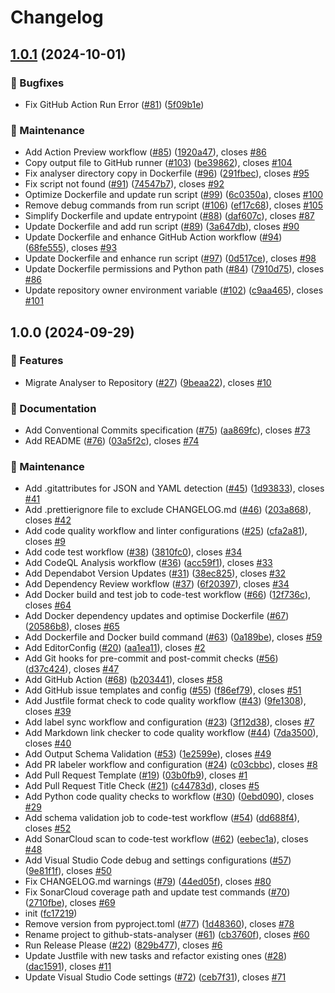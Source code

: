 # Changelog

## [1.0.1](https://github.com/JackPlowman/github-stats-analyser/compare/v1.0.0...v1.0.1) (2024-10-01)


### 🐛 Bugfixes

* Fix GitHub Action Run Error ([#81](https://github.com/JackPlowman/github-stats-analyser/issues/81)) ([5f09b1e](https://github.com/JackPlowman/github-stats-analyser/commit/5f09b1e6c3aeb45f5b37c0b33c24aa54a923db00))


### 🧰 Maintenance

* Add Action Preview workflow ([#85](https://github.com/JackPlowman/github-stats-analyser/issues/85)) ([1920a47](https://github.com/JackPlowman/github-stats-analyser/commit/1920a479de42b22e89c7d03bd4f6edece245def4)), closes [#86](https://github.com/JackPlowman/github-stats-analyser/issues/86)
* Copy output file to GitHub runner ([#103](https://github.com/JackPlowman/github-stats-analyser/issues/103)) ([be39862](https://github.com/JackPlowman/github-stats-analyser/commit/be39862f1d638395bb56b0d48dbff19cf47173b2)), closes [#104](https://github.com/JackPlowman/github-stats-analyser/issues/104)
* Fix analyser directory copy in Dockerfile ([#96](https://github.com/JackPlowman/github-stats-analyser/issues/96)) ([291fbec](https://github.com/JackPlowman/github-stats-analyser/commit/291fbec9736ad8f795db5c56178a0619fa2d3469)), closes [#95](https://github.com/JackPlowman/github-stats-analyser/issues/95)
* Fix script not found ([#91](https://github.com/JackPlowman/github-stats-analyser/issues/91)) ([74547b7](https://github.com/JackPlowman/github-stats-analyser/commit/74547b7d888a6e35080f1cde11bba925ea1ffcce)), closes [#92](https://github.com/JackPlowman/github-stats-analyser/issues/92)
* Optimize Dockerfile and update run script ([#99](https://github.com/JackPlowman/github-stats-analyser/issues/99)) ([6c0350a](https://github.com/JackPlowman/github-stats-analyser/commit/6c0350a3b6143d88ea3e4b9287d6b2acc85200ff)), closes [#100](https://github.com/JackPlowman/github-stats-analyser/issues/100)
* Remove debug commands from run script ([#106](https://github.com/JackPlowman/github-stats-analyser/issues/106)) ([ef17c68](https://github.com/JackPlowman/github-stats-analyser/commit/ef17c686f14ba85dc6469066d72fb13aca4819e7)), closes [#105](https://github.com/JackPlowman/github-stats-analyser/issues/105)
* Simplify Dockerfile and update entrypoint ([#88](https://github.com/JackPlowman/github-stats-analyser/issues/88)) ([daf607c](https://github.com/JackPlowman/github-stats-analyser/commit/daf607c1d6c6102047578a38a44e3002f2e3b051)), closes [#87](https://github.com/JackPlowman/github-stats-analyser/issues/87)
* Update Dockerfile and add run script ([#89](https://github.com/JackPlowman/github-stats-analyser/issues/89)) ([3a647db](https://github.com/JackPlowman/github-stats-analyser/commit/3a647dbc1dd512a056fdb972ce35f7772f3ca2f9)), closes [#90](https://github.com/JackPlowman/github-stats-analyser/issues/90)
* Update Dockerfile and enhance GitHub Action workflow ([#94](https://github.com/JackPlowman/github-stats-analyser/issues/94)) ([68fe555](https://github.com/JackPlowman/github-stats-analyser/commit/68fe5553b1ddc54a4d98fccab8c99fd9c56a2f5e)), closes [#93](https://github.com/JackPlowman/github-stats-analyser/issues/93)
* Update Dockerfile and enhance run script ([#97](https://github.com/JackPlowman/github-stats-analyser/issues/97)) ([0d517ce](https://github.com/JackPlowman/github-stats-analyser/commit/0d517ceb6736b5dc70de9c26a9763522133761d8)), closes [#98](https://github.com/JackPlowman/github-stats-analyser/issues/98)
* Update Dockerfile permissions and Python path ([#84](https://github.com/JackPlowman/github-stats-analyser/issues/84)) ([7910d75](https://github.com/JackPlowman/github-stats-analyser/commit/7910d756691a3146238664c8cf4018b8f2b44689)), closes [#86](https://github.com/JackPlowman/github-stats-analyser/issues/86)
* Update repository owner environment variable ([#102](https://github.com/JackPlowman/github-stats-analyser/issues/102)) ([c9aa465](https://github.com/JackPlowman/github-stats-analyser/commit/c9aa46571b30d08a40467d0d26d7b2c414b2522e)), closes [#101](https://github.com/JackPlowman/github-stats-analyser/issues/101)

## 1.0.0 (2024-09-29)


### 🚀 Features

* Migrate Analyser to Repository ([#27](https://github.com/JackPlowman/github-stats-analyser/issues/27)) ([9beaa22](https://github.com/JackPlowman/github-stats-analyser/commit/9beaa228696347cee387c7acd2c4cd90787e76ef)), closes [#10](https://github.com/JackPlowman/github-stats-analyser/issues/10)


### 📝 Documentation

* Add Conventional Commits specification ([#75](https://github.com/JackPlowman/github-stats-analyser/issues/75)) ([aa869fc](https://github.com/JackPlowman/github-stats-analyser/commit/aa869fc48326b86a3791368ad139503f4f5801be)), closes [#73](https://github.com/JackPlowman/github-stats-analyser/issues/73)
* Add README ([#76](https://github.com/JackPlowman/github-stats-analyser/issues/76)) ([03a5f2c](https://github.com/JackPlowman/github-stats-analyser/commit/03a5f2c7182d02a6173ea09ba0e890b7dc0c9f62)), closes [#74](https://github.com/JackPlowman/github-stats-analyser/issues/74)


### 🧰 Maintenance

* Add .gitattributes for JSON and YAML detection ([#45](https://github.com/JackPlowman/github-stats-analyser/issues/45)) ([1d93833](https://github.com/JackPlowman/github-stats-analyser/commit/1d93833c6bb406fc30eef008832fcbd45ab8061d)), closes [#41](https://github.com/JackPlowman/github-stats-analyser/issues/41)
* Add .prettierignore file to exclude CHANGELOG.md ([#46](https://github.com/JackPlowman/github-stats-analyser/issues/46)) ([203a868](https://github.com/JackPlowman/github-stats-analyser/commit/203a868f389125a119dc8288ef76aed77e7ccd9d)), closes [#42](https://github.com/JackPlowman/github-stats-analyser/issues/42)
* Add code quality workflow and linter configurations ([#25](https://github.com/JackPlowman/github-stats-analyser/issues/25)) ([cfa2a81](https://github.com/JackPlowman/github-stats-analyser/commit/cfa2a81053b9b0217c462fd31a017b68080e97f3)), closes [#9](https://github.com/JackPlowman/github-stats-analyser/issues/9)
* Add code test workflow ([#38](https://github.com/JackPlowman/github-stats-analyser/issues/38)) ([3810fc0](https://github.com/JackPlowman/github-stats-analyser/commit/3810fc012b616dfcac930d164d9095355d34063a)), closes [#34](https://github.com/JackPlowman/github-stats-analyser/issues/34)
* Add CodeQL Analysis workflow ([#36](https://github.com/JackPlowman/github-stats-analyser/issues/36)) ([acc59f1](https://github.com/JackPlowman/github-stats-analyser/commit/acc59f12a52dfd2fb376b1ea5a1233155307c881)), closes [#33](https://github.com/JackPlowman/github-stats-analyser/issues/33)
* Add Dependabot Version Updates ([#31](https://github.com/JackPlowman/github-stats-analyser/issues/31)) ([38ec825](https://github.com/JackPlowman/github-stats-analyser/commit/38ec8255cd8d0e20349e93f850f18b041ea092c1)), closes [#32](https://github.com/JackPlowman/github-stats-analyser/issues/32)
* Add Dependency Review workflow ([#37](https://github.com/JackPlowman/github-stats-analyser/issues/37)) ([6f20397](https://github.com/JackPlowman/github-stats-analyser/commit/6f203973f218a2218135a99fc680106f79531189)), closes [#34](https://github.com/JackPlowman/github-stats-analyser/issues/34)
* Add Docker build and test job to code-test workflow ([#66](https://github.com/JackPlowman/github-stats-analyser/issues/66)) ([12f736c](https://github.com/JackPlowman/github-stats-analyser/commit/12f736c8f562d3d972f7b1408470a3a6ee535f60)), closes [#64](https://github.com/JackPlowman/github-stats-analyser/issues/64)
* Add Docker dependency updates and optimise Dockerfile ([#67](https://github.com/JackPlowman/github-stats-analyser/issues/67)) ([20586b8](https://github.com/JackPlowman/github-stats-analyser/commit/20586b84129a91a20dfb62da4edf37b79780ca0d)), closes [#65](https://github.com/JackPlowman/github-stats-analyser/issues/65)
* Add Dockerfile and Docker build command ([#63](https://github.com/JackPlowman/github-stats-analyser/issues/63)) ([0a189be](https://github.com/JackPlowman/github-stats-analyser/commit/0a189be8f912c73bf1bf748f415d080c48b8ea40)), closes [#59](https://github.com/JackPlowman/github-stats-analyser/issues/59)
* Add EditorConfig ([#20](https://github.com/JackPlowman/github-stats-analyser/issues/20)) ([aa1ea11](https://github.com/JackPlowman/github-stats-analyser/commit/aa1ea114f08ba5e7be92be22d9ec16f4af8d1f26)), closes [#2](https://github.com/JackPlowman/github-stats-analyser/issues/2)
* Add Git hooks for pre-commit and post-commit checks ([#56](https://github.com/JackPlowman/github-stats-analyser/issues/56)) ([d37c424](https://github.com/JackPlowman/github-stats-analyser/commit/d37c4240bd113c9aa9f4932bfc0abb0f99598099)), closes [#47](https://github.com/JackPlowman/github-stats-analyser/issues/47)
* Add GitHub Action ([#68](https://github.com/JackPlowman/github-stats-analyser/issues/68)) ([b203441](https://github.com/JackPlowman/github-stats-analyser/commit/b203441fdb9c9023947bb3197cffacc63f67e251)), closes [#58](https://github.com/JackPlowman/github-stats-analyser/issues/58)
* Add GitHub issue templates and config ([#55](https://github.com/JackPlowman/github-stats-analyser/issues/55)) ([f86ef79](https://github.com/JackPlowman/github-stats-analyser/commit/f86ef79b12e4162c1849194ea1686847cab3f74c)), closes [#51](https://github.com/JackPlowman/github-stats-analyser/issues/51)
* Add Justfile format check to code quality workflow ([#43](https://github.com/JackPlowman/github-stats-analyser/issues/43)) ([9fe1308](https://github.com/JackPlowman/github-stats-analyser/commit/9fe1308d9c4a334d5c78b914444ef31ae74d77b0)), closes [#39](https://github.com/JackPlowman/github-stats-analyser/issues/39)
* Add label sync workflow and configuration ([#23](https://github.com/JackPlowman/github-stats-analyser/issues/23)) ([3f12d38](https://github.com/JackPlowman/github-stats-analyser/commit/3f12d3841753aaca3c14bc93a7e3567e67d03a9b)), closes [#7](https://github.com/JackPlowman/github-stats-analyser/issues/7)
* Add Markdown link checker to code quality workflow ([#44](https://github.com/JackPlowman/github-stats-analyser/issues/44)) ([7da3500](https://github.com/JackPlowman/github-stats-analyser/commit/7da3500ea5d5ae1077942dc6cf107de62785b2fd)), closes [#40](https://github.com/JackPlowman/github-stats-analyser/issues/40)
* Add Output Schema Validation ([#53](https://github.com/JackPlowman/github-stats-analyser/issues/53)) ([1e2599e](https://github.com/JackPlowman/github-stats-analyser/commit/1e2599ea0e914d725db8b46e03ba9111d7d95124)), closes [#49](https://github.com/JackPlowman/github-stats-analyser/issues/49)
* Add PR labeler workflow and configuration ([#24](https://github.com/JackPlowman/github-stats-analyser/issues/24)) ([c03cbbc](https://github.com/JackPlowman/github-stats-analyser/commit/c03cbbcc8643102beb6f404edef7c5d61851970b)), closes [#8](https://github.com/JackPlowman/github-stats-analyser/issues/8)
* Add Pull Request Template ([#19](https://github.com/JackPlowman/github-stats-analyser/issues/19)) ([03b0fb9](https://github.com/JackPlowman/github-stats-analyser/commit/03b0fb9ba0a884f53aa1051c1b74964106d8fd91)), closes [#1](https://github.com/JackPlowman/github-stats-analyser/issues/1)
* Add Pull Request Title Check ([#21](https://github.com/JackPlowman/github-stats-analyser/issues/21)) ([c44783d](https://github.com/JackPlowman/github-stats-analyser/commit/c44783db17bfcb80ee30cd7ce6477af1906a22a3)), closes [#5](https://github.com/JackPlowman/github-stats-analyser/issues/5)
* Add Python code quality checks to workflow ([#30](https://github.com/JackPlowman/github-stats-analyser/issues/30)) ([0ebd090](https://github.com/JackPlowman/github-stats-analyser/commit/0ebd0902c4f41a465c87112d2722a15b1e9a7b22)), closes [#29](https://github.com/JackPlowman/github-stats-analyser/issues/29)
* Add schema validation job to code-test workflow ([#54](https://github.com/JackPlowman/github-stats-analyser/issues/54)) ([dd688f4](https://github.com/JackPlowman/github-stats-analyser/commit/dd688f484cf67ffc8efd00e12d0e480355274fbd)), closes [#52](https://github.com/JackPlowman/github-stats-analyser/issues/52)
* Add SonarCloud scan to code-test workflow ([#62](https://github.com/JackPlowman/github-stats-analyser/issues/62)) ([eebec1a](https://github.com/JackPlowman/github-stats-analyser/commit/eebec1a0f6459e1b45be8338ad82a092c64b6b3e)), closes [#48](https://github.com/JackPlowman/github-stats-analyser/issues/48)
* Add Visual Studio Code debug and settings configurations ([#57](https://github.com/JackPlowman/github-stats-analyser/issues/57)) ([9e81f1f](https://github.com/JackPlowman/github-stats-analyser/commit/9e81f1fd35cce5c50548cc5ddec28442b4c907bd)), closes [#50](https://github.com/JackPlowman/github-stats-analyser/issues/50)
* Fix CHANGELOG.md warnings  ([#79](https://github.com/JackPlowman/github-stats-analyser/issues/79)) ([44ed05f](https://github.com/JackPlowman/github-stats-analyser/commit/44ed05fe3f6024cf8977af1995715f0c431aed25)), closes [#80](https://github.com/JackPlowman/github-stats-analyser/issues/80)
* Fix SonarCloud coverage path and update test commands ([#70](https://github.com/JackPlowman/github-stats-analyser/issues/70)) ([2710fbe](https://github.com/JackPlowman/github-stats-analyser/commit/2710fbe2d0eb2701fb8a7b20a2217dd4469a42b0)), closes [#69](https://github.com/JackPlowman/github-stats-analyser/issues/69)
* init ([fc17219](https://github.com/JackPlowman/github-stats-analyser/commit/fc172196f015c3fddf468b1d7850e2c9f80c1e98))
* Remove version from pyproject.toml ([#77](https://github.com/JackPlowman/github-stats-analyser/issues/77)) ([1d48360](https://github.com/JackPlowman/github-stats-analyser/commit/1d483606532689f3da9288a8dc0d7a1734faa55e)), closes [#78](https://github.com/JackPlowman/github-stats-analyser/issues/78)
* Rename project to github-stats-analyser ([#61](https://github.com/JackPlowman/github-stats-analyser/issues/61)) ([cb3760f](https://github.com/JackPlowman/github-stats-analyser/commit/cb3760f1dcacdd273da74c8cc5994ee9f73dc382)), closes [#60](https://github.com/JackPlowman/github-stats-analyser/issues/60)
* Run Release Please ([#22](https://github.com/JackPlowman/github-stats-analyser/issues/22)) ([829b477](https://github.com/JackPlowman/github-stats-analyser/commit/829b4779e4039f2ae69f86ba873a6cef9e0e4cf7)), closes [#6](https://github.com/JackPlowman/github-stats-analyser/issues/6)
* Update Justfile with new tasks and refactor existing ones ([#28](https://github.com/JackPlowman/github-stats-analyser/issues/28)) ([dac1591](https://github.com/JackPlowman/github-stats-analyser/commit/dac159132fa9c78c7f29b514962d01161a839fcb)), closes [#11](https://github.com/JackPlowman/github-stats-analyser/issues/11)
* Update Visual Studio Code settings ([#72](https://github.com/JackPlowman/github-stats-analyser/issues/72)) ([ceb7f31](https://github.com/JackPlowman/github-stats-analyser/commit/ceb7f31f4203aebec6307a174f66cdc04343c864)), closes [#71](https://github.com/JackPlowman/github-stats-analyser/issues/71)
